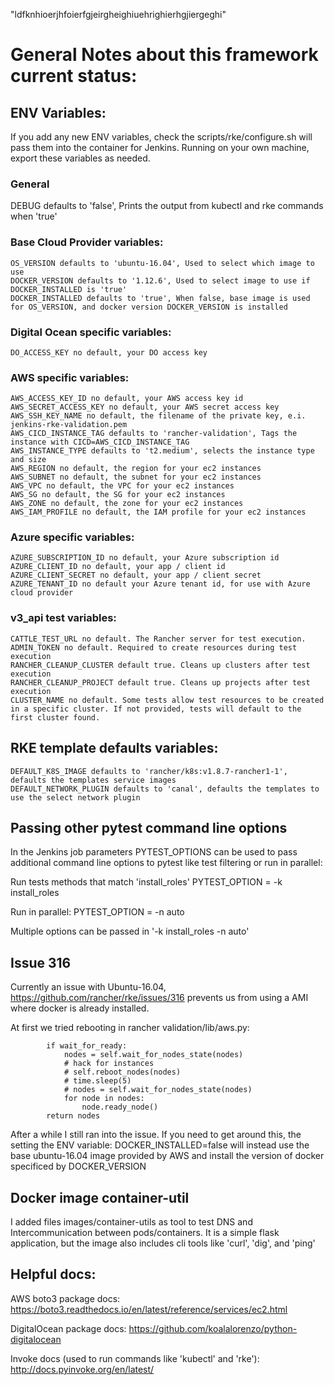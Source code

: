 "ldfknhioerjhfoierfgjeirgheighiuehrighierhgjiergeghi"
# General Notes about this framework current status:

## ENV Variables:
If you add any new ENV variables, check the scripts/rke/configure.sh will pass them into the container for Jenkins. Running on your own machine, export these variables as needed.

### General
DEBUG defaults to 'false', Prints the output from kubectl and rke commands when 'true'

### Base Cloud Provider variables:
```
OS_VERSION defaults to 'ubuntu-16.04', Used to select which image to use
DOCKER_VERSION defaults to '1.12.6', Used to select image to use if DOCKER_INSTALLED is 'true'
DOCKER_INSTALLED defaults to 'true', When false, base image is used for OS_VERSION, and docker version DOCKER_VERSION is installed 
```

### Digital Ocean specific variables:
```
DO_ACCESS_KEY no default, your DO access key
```

### AWS specific variables:
```
AWS_ACCESS_KEY_ID no default, your AWS access key id
AWS_SECRET_ACCESS_KEY no default, your AWS secret access key
AWS_SSH_KEY_NAME no default, the filename of the private key, e.i. jenkins-rke-validation.pem
AWS_CICD_INSTANCE_TAG defaults to 'rancher-validation', Tags the instance with CICD=AWS_CICD_INSTANCE_TAG
AWS_INSTANCE_TYPE defaults to 't2.medium', selects the instance type and size
AWS_REGION no default, the region for your ec2 instances
AWS_SUBNET no default, the subnet for your ec2 instances
AWS_VPC no default, the VPC for your ec2 instances
AWS_SG no default, the SG for your ec2 instances
AWS_ZONE no default, the zone for your ec2 instances
AWS_IAM_PROFILE no default, the IAM profile for your ec2 instances
```

### Azure specific variables:
```
AZURE_SUBSCRIPTION_ID no default, your Azure subscription id
AZURE_CLIENT_ID no default, your app / client id
AZURE_CLIENT_SECRET no default, your app / client secret
AZURE_TENANT_ID no default your Azure tenant id, for use with Azure cloud provider
```

### v3_api test variables:
```
CATTLE_TEST_URL no default. The Rancher server for test execution.
ADMIN_TOKEN no default. Required to create resources during test execution
RANCHER_CLEANUP_CLUSTER default true. Cleans up clusters after test execution
RANCHER_CLEANUP_PROJECT default true. Cleans up projects after test execution
CLUSTER_NAME no default. Some tests allow test resources to be created in a specific cluster. If not provided, tests will default to the first cluster found.
```

## RKE template defaults variables:
```
DEFAULT_K8S_IMAGE defaults to 'rancher/k8s:v1.8.7-rancher1-1', defaults the templates service images
DEFAULT_NETWORK_PLUGIN defaults to 'canal', defaults the templates to use the select network plugin
```

## Passing other pytest command line options
In the Jenkins job parameters PYTEST_OPTIONS can be used to pass additional command line options to pytest like test filtering or run in parallel:

Run tests methods that match 'install_roles'
PYTEST_OPTION = -k install_roles

Run in parallel:
PYTEST_OPTION = -n auto

Multiple options can be passed in '-k install_roles -n auto'

## Issue 316
Currently an issue with Ubuntu-16.04, https://github.com/rancher/rke/issues/316
prevents us from using a AMI where docker is already installed.

At first we tried rebooting in rancher validation/lib/aws.py:
```
        if wait_for_ready:
            nodes = self.wait_for_nodes_state(nodes)
            # hack for instances
            # self.reboot_nodes(nodes)
            # time.sleep(5)
            # nodes = self.wait_for_nodes_state(nodes)
            for node in nodes:
                node.ready_node()
        return nodes
```
After a while I still ran into the issue. If you need to get around this, the setting the ENV variable: DOCKER_INSTALLED=false will instead use
the base ubuntu-16.04 image provided by AWS and install the version of docker specificed by DOCKER_VERSION

## Docker image container-util
I added files images/container-utils as tool to test DNS and Intercommunication between pods/containers. It is a simple flask application, but the image also includes cli tools like 'curl', 'dig', and 'ping'

## Helpful docs:
AWS boto3 package docs:
https://boto3.readthedocs.io/en/latest/reference/services/ec2.html

DigitalOcean package docs:
https://github.com/koalalorenzo/python-digitalocean

Invoke docs (used to run commands like 'kubectl' and 'rke'):
http://docs.pyinvoke.org/en/latest/
